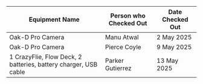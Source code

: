 | Equipment Name | Person who Checked Out | Date Checked Out |
|---------------|------------------------|-----------------|
| Oak-D Pro Camera | Manu Atwal   | 2 May 2025 |
| Oak-D Pro Camera | Pierce Coyle   | 9 May 2025 |
| 1 CrazyFlie, Flow Deck, 2 batteries, battery charger, USB cable | Parker Gutierrez  | 13 May 2025 |
